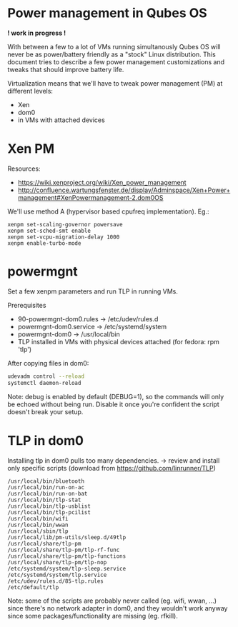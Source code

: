 Power management in Qubes OS
============================

**! work in progress !**

With between a few to a lot of VMs running simultanously Qubes OS will never be as power/battery friendly as a "stock" Linux distribution. This document tries to describe a few power management customizations and tweaks that should improve battery life.

Virtualization means that we'll have to tweak power management (PM) at different levels:

- Xen
- dom0
- in VMs with attached devices

Xen PM
======

Resources:
- https://wiki.xenproject.org/wiki/Xen_power_management
- http://confluence.wartungsfenster.de/display/Adminspace/Xen+Power+management#XenPowermanagement-2.dom0OS

We'll use method A (hypervisor based cpufreq implementation). Eg.:

~~~
xenpm set-scaling-governor powersave
xenpm set-sched-smt enable
xenpm set-vcpu-migration-delay 1000
xenpm enable-turbo-mode
~~~




# powermgnt

Set a few xenpm parameters and run TLP in running VMs.

Prerequisites
* 90-powermgnt-dom0.rules -> /etc/udev/rules.d
* powermgnt-dom0.service -> /etc/systemd/system
* powermgnt-dom0 -> /usr/local/bin
* TLP installed in VMs with physical devices attached (for fedora: rpm 'tlp')

After copying files in dom0:

```sh
udevadm control --reload
systemctl daemon-reload
```

Note: debug is enabled by default (DEBUG=1), so the commands will only be echoed without being run. Disable it once you're confident the script doesn't break your setup.


# TLP in dom0

Installing tlp in dom0 pulls too many dependencies. -> review and install only specific scripts (download from https://github.com/linrunner/TLP)


```
/usr/local/bin/bluetooth
/usr/local/bin/run-on-ac
/usr/local/bin/run-on-bat
/usr/local/bin/tlp-stat
/usr/local/bin/tlp-usblist
/usr/local/bin/tlp-pcilist
/usr/local/bin/wifi
/usr/local/bin/wwan
/usr/local/sbin/tlp
/usr/local/lib/pm-utils/sleep.d/49tlp
/usr/local/share/tlp-pm
/usr/local/share/tlp-pm/tlp-rf-func
/usr/local/share/tlp-pm/tlp-functions
/usr/local/share/tlp-pm/tlp-nop
/etc/systemd/system/tlp-sleep.service
/etc/systemd/system/tlp.service
/etc/udev/rules.d/85-tlp.rules
/etc/default/tlp 
```

Note: some of the scripts are probably never called (eg. wifi, wwan, ...) since there's no network adapter in dom0, and they wouldn't work anyway since some packages/functionality are missing (eg. rfkill). 
 
